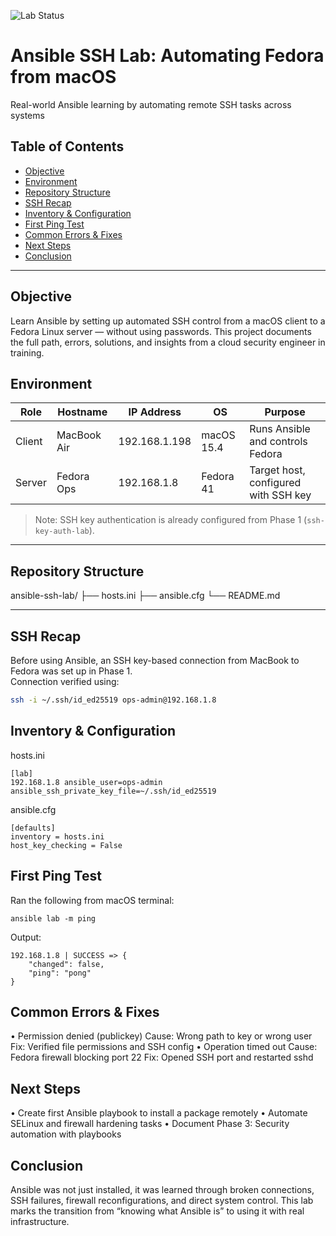 ![Lab Status](https://img.shields.io/badge/status-In_Progress-yellow)

# Ansible SSH Lab: Automating Fedora from macOS  
Real-world Ansible learning by automating remote SSH tasks across systems

## Table of Contents
- [Objective](#objective)
- [Environment](#environment)
- [Repository Structure](#repository-structure)
- [SSH Recap](#ssh-recap)
- [Inventory & Configuration](#inventory--configuration)
- [First Ping Test](#first-ping-test)
- [Common Errors & Fixes](#common-errors--fixes)
- [Next Steps](#next-steps)
- [Conclusion](#conclusion)

---

## Objective

Learn Ansible by setting up automated SSH control from a macOS client to a Fedora Linux server — without using passwords. This project documents the full path, errors, solutions, and insights from a cloud security engineer in training.

## Environment

| Role   | Hostname     | IP Address     | OS          | Purpose                            |
|--------|--------------|----------------|-------------|-------------------------------------|
| Client | MacBook Air  | 192.168.1.198  | macOS 15.4  | Runs Ansible and controls Fedora    |
| Server | Fedora Ops   | 192.168.1.8    | Fedora 41   | Target host, configured with SSH key |

> Note: SSH key authentication is already configured from Phase 1 (`ssh-key-auth-lab`).

---

## Repository Structure
ansible-ssh-lab/
├── hosts.ini
├── ansible.cfg
└── README.md

---

## SSH Recap

Before using Ansible, an SSH key-based connection from MacBook to Fedora was set up in Phase 1.  
Connection verified using:
```bash
ssh -i ~/.ssh/id_ed25519 ops-admin@192.168.1.8
```

## Inventory & Configuration

hosts.ini
```
[lab]
192.168.1.8 ansible_user=ops-admin ansible_ssh_private_key_file=~/.ssh/id_ed25519
```
ansible.cfg
```
[defaults]
inventory = hosts.ini
host_key_checking = False
```

## First Ping Test

Ran the following from macOS terminal:
```
ansible lab -m ping
```
Output:
```
192.168.1.8 | SUCCESS => {
    "changed": false,
    "ping": "pong"
}
```

## Common Errors & Fixes

  •	Permission denied (publickey)
Cause: Wrong path to key or wrong user
Fix: Verified file permissions and SSH config
	•	Operation timed out
Cause: Fedora firewall blocking port 22
Fix: Opened SSH port and restarted sshd

## Next Steps

  •	Create first Ansible playbook to install a package remotely
	•	Automate SELinux and firewall hardening tasks
	•	Document Phase 3: Security automation with playbooks

## Conclusion

Ansible was not just installed, it was learned through broken connections, SSH failures, firewall reconfigurations, and direct system control.
This lab marks the transition from “knowing what Ansible is” to using it with real infrastructure.

